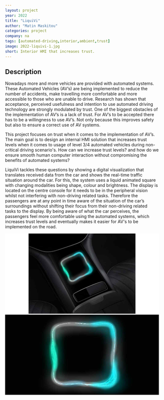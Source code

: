 ```yaml
---
layout: project
year: 2022
title: "LiquiVi"
author: "Matin Maskitou"
categories: project
company: na
tags: [automated-driving,interior,ambient,trust]
image: 2022-liquivi-1.jpg
short: Interior HMI that increases trust. 
---
```


## Description
Nowadays more and more vehicles are provided with automated systems. These Automated Vehicles (AV’s) are being implemented to reduce the number of accidents, make travelling more comfortable and more accessible to those who are unable to drive. Research has shown that acceptance, perceived usefulness and intention to use automated driving technology are strongly modulated by trust. One of the biggest obstacles of the implementation of AV’s is a lack of trust. For AV’s to be accepted there has to be a willingness to use AV’s. Not only because this improves safety but also to ensure a correct use of AV systems.

This project focuses on trust when it comes to the implementation of AV’s. The main goal is to design an internal HMI solution that increases trust levels when it comes to usage of level 3/4 automated vehicles during non-critical driving scenario's. How can we increase trust levels? and how do we ensure smooth human computer interaction without compromising the benefits of automated systems?

LiquiVi tackles these questions by showing a digital visualization that translates received data from the car and shows the real-time traffic situation around the car. For this, the system uses a liquid animated square with changing modalities being shape, colour and brightness. The display is located on the centre console for it needs to be in the peripheral vision whilst not interfering with non-driving related tasks. Therefore the passengers are at any point in time aware of the situation of the car’s surroundings without shifting their focus from their non-driving related tasks to the display. By being aware of what the car perceives, the passengers feel more comfortable using the automated systems, which increases trust levels and eventually makes it easier for AV's to be implemented on the road.

<div class="project-image">
  <img src="/assets/img/2022-liquivi-2.jpg">
</div>
<div class="project-image">
  <img src="/assets/img/2022-liquivi-3.jpg">
</div>
